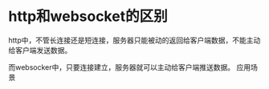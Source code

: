 # http和websocket的区别

http中，不管长连接还是短连接，服务器只能被动的返回给客户端数据，不能主动给客户端发送数据。

而websocker中，只要连接建立，服务器就可以主动给客户端推送数据。 应用场景